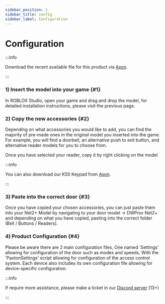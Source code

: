 ```yaml
---
sidebar_position: 2
sidebar_title: config
sidebar_label: Configuration
---
```


# Configuration

:::info

Download the recent available file for this product via [Axon](https://axon.whitehill.club).

:::

### 1) Insert the model into your game {#1}
In ROBLOX Studio, open your game and drag and drop the model, for detailed installation instructions, please visit the previous page.

### 2) Copy the new accessories {#2}
Depending on what accessories you would like to add, you can find the majority of pre-made ones in the original model you inserted into the game. For example, you will find a doorbell, an alternative push to exit button, and alternative reader models for you to choose from.

Once you have selected your reader, copy it by right clicking on the model

:::info

You can also download our K50 Keypad from [Axon](https://axon.whitehill.club/api/download/PaxtonK50).

:::

### 3) Paste into the correct door {#3}
Once you have copied your chosen accessories, you can just paste them into your Net2+ Model by navigating to your door model -> DWProx Net2+ and depending on what you have copied, pasting into the correct folder (Bell / Buttons / Readers).

### 4) Product Configuration {#4}
Please be aware there are 2 main configuration files, One named 'Settings' allowing for configuration of the door such as modes and speeds, With the 'PaxtonSettings' script allowing for configuration of the access control system. Each device also includes its own configuration file allowing for device-specific configuration. 

:::info

If require more assistance, please make a ticket in our [Discord server](https://whitehill.club/discord) (13+)

:::
